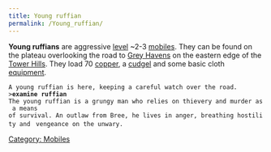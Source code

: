 ```yaml
---
title: Young ruffian
permalink: /Young_ruffian/
---
```


**Young ruffians** are aggressive [level](level "wikilink") ~2-3
[mobiles](mobile "wikilink"). They can be found on the plateau
overlooking the road to [Grey Havens](Grey_Havens "wikilink") on the
eastern edge of the [Tower Hills](Tower_Hills "wikilink"). They load 70
[copper](gold "wikilink"), a [cudgel](cudgel "wikilink") and some basic
cloth [equipment](equipment "wikilink").

`A young ruffian is here, keeping a careful watch over the road.`
`>`**`examine ruffian`**
`The young ruffian is a grungy man who relies on thievery and murder as a means`
`of survival. An outlaw from Bree, he lives in anger, breathing hostility and `
`vengeance on the unwary.`

[Category: Mobiles](Category:_Mobiles "wikilink")